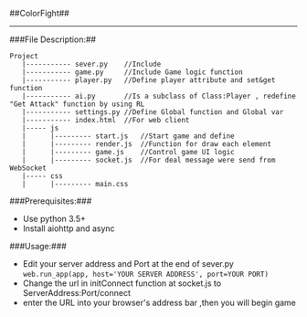 ﻿##ColorFight##

---
###File Description:##
```
Project
   |----------- sever.py    //Include 
   |----------- game.py     //Include Game logic function
   |----------- player.py   //Define player attribute and set&get function
   |----------- ai.py       //Is a subclass of Class:Player , redefine "Get Attack" function by using RL
   |----------- settings.py //Define Global function and Global var
   |----------- index.html  //For web client
   |----- js
   |      |--------- start.js   //Start game and define 
   |      |--------- render.js  //Function for draw each element
   |      |--------- game.js    //Control game UI logic
   |      |--------- socket.js  //For deal message were send from WebSocket   
   |----- css
   |      |--------- main.css
```

###Prerequisites:###

- Use python 3.5+
- Install aiohttp and async  

###Usage:###
- Edit your server address and Port at the end of sever.py
`web.run_app(app, host='YOUR SERVER ADDRESS', port=YOUR PORT)`
- Change the url in initConnect function at socket.js to ServerAddress:Port/connect
- enter the URL into your browser's address bar ,then you will begin game
